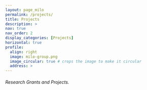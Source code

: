 ```yaml
---
layout: page_milo
permalink: /projects/
title: Projects
description: >
nav: true
nav_order: 2
display_categories: [Projects]
horizontal: true
profile:
  align: right
  image: milo-group.png
  image_circular: true # crops the image to make it circular
  address: >
---
```


<h6> Research Grants and Projects. </h6>
